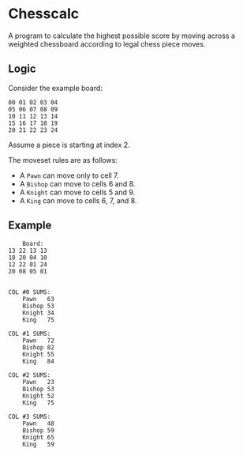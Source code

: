 # Chesscalc

A program to calculate the highest possible score by moving across a weighted chessboard according to legal chess piece moves.

## Logic

Consider the example board:

```
00 01 02 03 04
05 06 07 08 09
10 11 12 13 14
15 16 17 18 19
20 21 22 23 24
```

Assume a piece is starting at index 2.

The moveset rules are as follows:

- A `Pawn` can move only to cell 7.
- A `Bishop` can move to cells 6 and 8.
- A `Knight` can move to cells 5 and 9.
- A `King` can move to cells 6, 7, and 8.

## Example

```
    Board:
13 22 13 13
18 20 04 10
12 22 01 24
20 08 05 01


COL #0 SUMS:
    Pawn   63
    Bishop 53
    Knight 34
    King   75

COL #1 SUMS:
    Pawn   72
    Bishop 82
    Knight 55
    King   84

COL #2 SUMS:
    Pawn   23
    Bishop 53
    Knight 52
    King   75

COL #3 SUMS:
    Pawn   48
    Bishop 59
    Knight 65
    King   59
```
